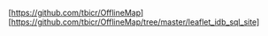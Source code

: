 [https://github.com/tbicr/OfflineMap]
[https://github.com/tbicr/OfflineMap/tree/master/leaflet_idb_sql_site]